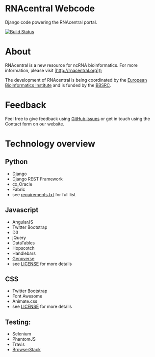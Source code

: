 # RNAcentral Webcode

Django code powering the RNAcentral portal.

[![Build Status](https://travis-ci.org/RNAcentral/rnacentral-webcode.svg?branch=django)](https://travis-ci.org/RNAcentral/rnacentral-webcode)

# About

RNAcentral is a new resource for ncRNA bioinformatics. For more information,
please visit [http://rnacentral.org]()

The development of RNAcentral is being coordinated by the
[European Bioinformatics Institute](http://www.ebi.ac.uk) and is funded by the
[BBSRC](http://www.bbsrc.ac.uk).

# Feedback

Feel free to give feedback using [GitHub issues](https://github.com/RNAcentral/rnacentral-webcode/issues)
or get in touch using the Contact form on our website.

# Technology overview

## Python

* Django
* Django REST Framework
* cx_Oracle
* Fabric
* see [requirements.txt](https://github.com/RNAcentral/rnacentral-webcode/blob/django/rnacentral/requirements.txt)
for full list

## Javascript

* AngularJS
* Twitter Bootstrap
* D3
* jQuery
* DataTables
* Hopscotch
* Handlebars
* [Genoverse](http://genoverse.org)
* see [LICENSE](https://github.com/RNAcentral/rnacentral-webcode/blob/django/LICENSE) for more details

## CSS

* Twitter Bootstrap
* Font Awesome
* Animate.css
* see [LICENSE](https://github.com/RNAcentral/rnacentral-webcode/blob/django/LICENSE) for more details

## Testing:
* Selenium
* PhantomJS
* Travis
* [BrowserStack](http://browserstack.com)
